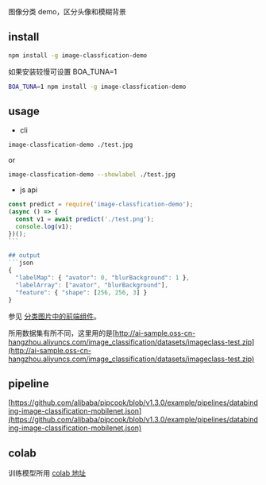 图像分类 demo，区分头像和模糊背景

## install

```bash
npm install -g image-classfication-demo
```

如果安装较慢可设置 BOA_TUNA=1

```bash
BOA_TUNA=1 npm install -g image-classfication-demo
```

## usage

- cli

```bash
image-classfication-demo ./test.jpg
```

or

```bash
image-classfication-demo --showlabel ./test.jpg
```

- js api

````js
const predict = require('image-classfication-demo');
(async () => {
  const v1 = await predict('./test.png');
  console.log(v1);
})();
```

## output
```json
{
  "labelMap": { "avator": 0, "blurBackground": 1 },
  "labelArray": ["avator", "blurBackground"],
  "feature": { "shape": [256, 256, 3] }
}
````

参见 [分类图片中的前端组件](https://alibaba.github.io/pipcook/#/zh-cn/tutorials/component-image-classification)。

所用数据集有所不同，这里用的是[http://ai-sample.oss-cn-hangzhou.aliyuncs.com/image_classification/datasets/imageclass-test.zip](http://ai-sample.oss-cn-hangzhou.aliyuncs.com/image_classification/datasets/imageclass-test.zip)

## pipeline

[https://github.com/alibaba/pipcook/blob/v1.3.0/example/pipelines/databinding-image-classification-mobilenet.json](https://github.com/alibaba/pipcook/blob/v1.3.0/example/pipelines/databinding-image-classification-mobilenet.json)

## colab

训练模型所用 [colab 地址](https://colab.research.google.com/drive/1xu8O0N0FbDuB1Q9sRg88gYfzv96nWzCD#scrollTo=-PFr0ddCmo6P)
